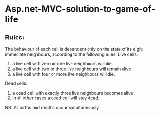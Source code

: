# Asp.net-MVC-solution-to-game-of-life

## Rules:

The behaviour of each cell is dependent only on the state of its eight immediate
neighbours, according to the following rules:
Live cells:
1. a live cell with zero or one live neighbours will die.
2. a live cell with two or three live neighbours will remain alive
3. a live cell with four or more live neighbours will die.

Dead cells:
1. a dead cell with exactly three live neighbours becomes alive
2. in all other cases a dead cell will stay dead.

NB: All births and deaths occur simultaneously
